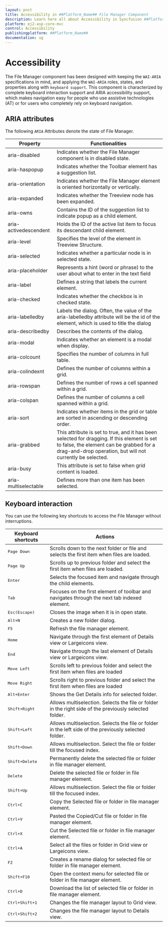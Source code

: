 ```yaml
---
layout: post
title: Accessibility in ##Platform_Name## File Manager Component
description: Learn here all about Accessibility in Syncfusion ##Platform_Name## File Manager component and more.
platform: ej2-asp-core-mvc
control: Accessibility
publishingplatform: ##Platform_Name##
documentation: ug
---
```



# Accessibility

The File Manager component has been designed with keeping the `WAI-ARIA` specifications in mind, and applying the `WAI-ARIA` roles, states, and properties along with `keyboard support`. This component is characterized by complete keyboard interaction support and ARIA accessibility support, which makes navigation easy for people who use assistive technologies (AT) or for users who completely rely on keyboard navigation.

## ARIA attributes

 The following `ARIA` Attributes denote the state of File Manager.

 | **Property** | **Functionalities** |
| --- | --- |
| aria-disabled | Indicates whether the File Manager component is in disabled state.|
| aria-haspopup | Indicates whether the Toolbar element has a suggestion list. |
| aria-orientation | Indicates whether the File Manager element is oriented horizontally or vertically. |
| aria-expanded | Indicates whether the Treeview node has been expanded. |
| aria-owns | Contains the ID of the suggestion list to indicate popup as a child element. |
| aria-activedescendent | Holds the ID of the active list item to focus its descendant child element. |
| aria-level | Specifies the level of the element in Treeview Structure. |
| aria-selected | Indicates whether a particular node is in selected state. |
| aria-placeholder | Represents a hint (word or phrase) to the user about what to enter in the text field |
| aria-label |  Defines a string that labels the current element. |
| aria-checked | Indicates whether the checkbox is in checked state. |
| aria-labelledby | Labels the dialog. Often, the value of the aria-labelledby attribute will be the id of the element, which is used to title the dialog |
| aria-describedby | Describes the contents of the dialog. |
| aria-modal | Indicates whether an element is a modal when display. |
| aria-colcount | Specifies the number of columns in full table. |
| aria-colindexnt | Defines the number of columns within a grid. |
| aria-rowspan | Defines the number of rows a cell spanned within a grid. |
| aria-colspan | Defines the number of columns a cell spanned within a grid. |
| aria-sort | Indicates whether items in the grid or table are sorted in ascending or descending order. |
| aria-grabbed | This attribute is set to true, and it has been selected for dragging. If this element is set to false, the element can be grabbed for a drag-and-drop operation, but will not currently be selected. |
| aria-busy | This attribute is set to false when grid content is loaded. |
| aria-multiselectable | Defines more than one item has been selected. |

## Keyboard interaction

You can use the following key shortcuts to access the File Manager without interruptions.

| **Keyboard shortcuts** | **Actions** |
| --- | --- |
| <kbd>Page Down</kbd> | Scrolls down to the next folder or file and selects the first item when files are loaded. |
| <kbd>Page Up</kbd> | Scrolls up to previous folder and select the first item when files are loaded. |
| <kbd>Enter</kbd> | Selects the focused item and navigate through the child elements. |
| <kbd>Tab</kbd> | Focuses on the first element of toolbar and navigates through the next tab indexed element. |
| <kbd>Esc(Escape)</kbd> | Closes the image when it is in open state. |
| <kbd>Alt+N</kbd> | Creates a new folder dialog.|
| <kbd>F5</kbd> | Refresh the file manager element. |
| <kbd>Home</kbd> | Navigate through the first element of Details view or Largeicons view. |
| <kbd>End</kbd> | Navigate through the last element of Details view or Largeicons view. |
| <kbd>Move Left</kbd> | Scrolls left to previous folder and select the first item when files are loaded |
| <kbd>Move Right</kbd> | Scrolls right to previous folder and select the first item when files are loaded |
| <kbd>Alt+Enter</kbd> | Shows the Get Details info for selected folder. |
| <kbd>Shift+Right</kbd> | Allows multiselection. Selects the file or folder in the right side of the previously selected folder. |
| <kbd>Shift+Left</kbd> | Allows multiselection. Selects the file or folder in the left side of the previously selected folder. |
| <kbd>Shift+Down</kbd> | Allows multiselection. Select the file or folder till the focused index. |
| <kbd>Shift+Delete</kbd> | Permanently delete the selected file or folder in file manager element. |
| <kbd>Delete</kbd> | Delete the selected file or folder in file manager element. |
| <kbd>Shift+Up</kbd> | Allows multiselection. Select the file or folder till the focused index. |
| <kbd>Ctrl+C</kbd> | Copy the Selected file or folder in file manager element. |
| <kbd>Ctrl+V</kbd> | Pasted the Copied/Cut file or folder in file manager element. |
| <kbd>Ctrl+X</kbd> | Cut the Selected file or folder in file manager element. |
| <kbd>Ctrl+A</kbd> | Select all the files or folder in Grid view or Largeicons view. |
| <kbd>F2</kbd> | Creates a rename dialog for selected file or folder in file manager element. |
| <kbd>Shift+F10</kbd> | Open the context menu for selected file or folder in file manager element. |
| <kbd>Ctrl+D</kbd> | Download the list of selected file or folder in file manager element. |
| <kbd>Ctrl+Shift+1</kbd> | Changes the file manager layout to Grid view. |
| <kbd>Ctrl+Shift+2</kbd> | Changes the file manager layout to Details view. |